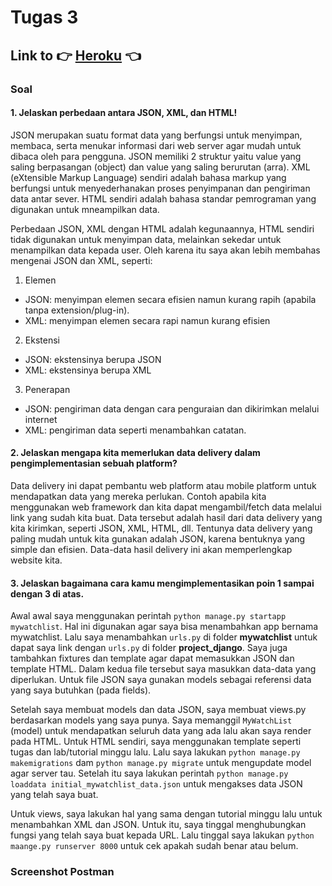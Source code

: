 # Tugas 3

## Link to 👉 [Heroku](https://pbp-tugas2-alvaro.herokuapp.com/) 👈

### Soal

#### 1. Jelaskan perbedaan antara JSON, XML, dan HTML! <br>
JSON merupakan suatu format data yang berfungsi untuk menyimpan, membaca, serta menukar informasi dari web server agar mudah untuk dibaca oleh para pengguna. JSON memiliki 2 struktur yaitu value yang saling berpasangan (object) dan value yang saling berurutan (arra). XML (eXtensible Markup Language) sendiri adalah bahasa markup yang berfungsi untuk menyederhanakan proses penyimpanan dan pengiriman data antar sever. HTML sendiri adalah bahasa standar pemrograman yang digunakan untuk mneampilkan data. 

Perbedaan JSON, XML dengan HTML adalah kegunaannya, HTML sendiri tidak digunakan untuk menyimpan data, melainkan sekedar untuk menampilkan data kepada user. Oleh karena itu saya akan lebih membahas mengenai JSON dan XML, seperti:
1. Elemen
- JSON: menyimpan elemen secara efisien namun kurang rapih (apabila tanpa extension/plug-in).
- XML: menyimpan elemen secara rapi namun kurang efisien

2. Ekstensi
- JSON: ekstensinya berupa JSON
- XML: ekstensinya berupa XML

3. Penerapan
- JSON: pengiriman data dengan cara penguraian dan dikirimkan melalui internet
- XML: pengiriman data seperti menambahkan catatan. 

#### 2. Jelaskan mengapa kita memerlukan data delivery dalam pengimplementasian sebuah platform? <br>

Data delivery ini dapat pembantu web platform atau mobile platform untuk mendapatkan data yang mereka perlukan. Contoh apabila kita menggunakan web framework dan kita dapat mengambil/fetch data melalui link yang sudah kita buat. Data tersebut adalah hasil dari data delivery yang kita kirimkan, seperti JSON, XML, HTML, dll. Tentunya data delivery yang paling mudah untuk kita gunakan adalah JSON, karena bentuknya yang simple dan efisien. Data-data hasil delivery ini akan memperlengkap website kita. 

#### 3. Jelaskan bagaimana cara kamu mengimplementasikan poin 1 sampai dengan 3 di atas.

Awal awal saya menggunakan perintah `python manage.py startapp mywatchlist`. Hal ini digunakan agar saya bisa menambahkan app bernama mywatchlist. Lalu saya menambahkan `urls.py` di folder **mywatchlist** untuk dapat saya link dengan `urls.py` di folder **project_django**. Saya juga tambahkan fixtures dan template agar dapat memasukkan JSON dan template HTML. Dalam kedua file tersebut saya masukkan data-data yang diperlukan. Untuk file JSON saya gunakan models sebagai referensi data yang saya butuhkan (pada fields). 

Setelah saya membuat models dan data JSON, saya membuat views.py berdasarkan models yang saya punya. Saya memanggil `MyWatchList` (model) untuk mendapatkan seluruh data yang ada lalu akan saya render pada HTML. Untuk HTML sendiri, saya menggunakan template seperti tugas dan lab/tutorial minggu lalu. Lalu saya lakukan `python manage.py makemigrations` dam `python manage.py migrate` untuk mengupdate model agar server tau. Setelah itu saya lakukan perintah `python manage.py loaddata initial_mywatchlist_data.json` untuk mengakses data JSON yang telah saya buat. 

Untuk views, saya lakukan hal yang sama dengan tutorial minggu lalu untuk menambahkan XML dan JSON. Untuk itu, saya tinggal menghubungkan fungsi yang telah saya buat kepada URL. Lalu tinggal saya lakukan `python maange.py runserver 8000` untuk cek apakah sudah benar atau belum. 

### Screenshot Postman
